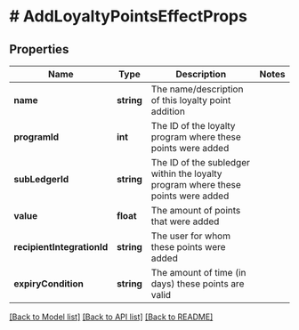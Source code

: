 # # AddLoyaltyPointsEffectProps

## Properties

Name | Type | Description | Notes
------------ | ------------- | ------------- | -------------
**name** | **string** | The name/description of this loyalty point addition | 
**programId** | **int** | The ID of the loyalty program where these points were added | 
**subLedgerId** | **string** | The ID of the subledger within the loyalty program where these points were added | 
**value** | **float** | The amount of points that were added | 
**recipientIntegrationId** | **string** | The user for whom these points were added | 
**expiryCondition** | **string** | The amount of time (in days) these points are valid | 

[[Back to Model list]](../../README.md#documentation-for-models) [[Back to API list]](../../README.md#documentation-for-api-endpoints) [[Back to README]](../../README.md)


